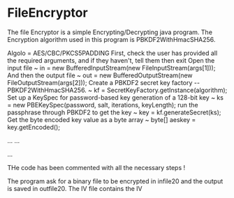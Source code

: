 # FileEncryptor


The file Encryptor is a simple Encrypting/Decrypting java program. The Encryption algorithm used in this program is PBKDF2WithHmacSHA256. 

  Algolo = AES/CBC/PKCS5PADDING
  First, check the user has provided all the required arguments, and if they haven't, tell them then   exit
  Open the input file ~  in = new BufferedInputStream(new FileInputStream(args[1]));
  And then the output file ~  out = new BufferedOutputStream(new FileOutputStream(args[2]));
  Create a PBKDF2 secret key factory -- PBKDF2WithHmacSHA256.  ~  kf = SecretKeyFactory.getInstance(algorithm);
  Set up a KeySpec for password-based key generation of a 128-bit key ~ ks = new PBEKeySpec(password, salt, iterations, keyLength);
  run the passphrase through PBKDF2 to get the key ~ key = kf.generateSecret(ks);
  Get the byte encoded key value as a byte array ~ byte[] aeskey = key.getEncoded();
  
  ... 
  ...
  
  ...
  
  THe code has been commented with all the necessary steps !

The program ask for a binary file to be encrypted in infile20 and the output is saved in outfile20. The IV file contains the IV 
